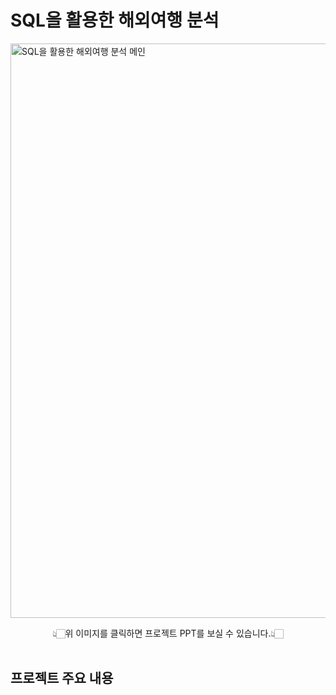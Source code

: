 # SQL을 활용한 해외여행 분석
[<img width="919" alt="SQL을 활용한 해외여행 분석 메인" src="https://github.com/user-attachments/assets/24b63883-44a3-48dc-8834-e2fed514980f">](https://github.com/hyenns/SQL_project/blob/main/SQL%E1%84%8B%E1%85%B3%E1%86%AF%20%E1%84%92%E1%85%AA%E1%86%AF%E1%84%8B%E1%85%AD%E1%86%BC%E1%84%92%E1%85%A1%E1%86%AB%20%E1%84%92%E1%85%A2%E1%84%8B%E1%85%AC%E1%84%8B%E1%85%A7%E1%84%92%E1%85%A2%E1%86%BC%20%E1%84%87%E1%85%AE%E1%86%AB%E1%84%89%E1%85%A5%E1%86%A8.pdf)
<div align="center"> 👆🏻위 이미지를 클릭하면 프로젝트 PPT를 보실 수 있습니다.👆🏻 </div><br>

## 프로젝트 주요 내용
